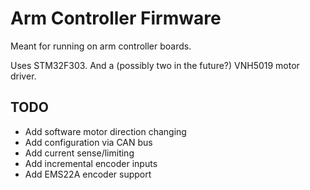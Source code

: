 # Arm Controller Firmware #

Meant for running on arm controller boards.

Uses STM32F303. And a (possibly two in the future?) VNH5019 motor driver.

## TODO ##

- Add software motor direction changing
- Add configuration via CAN bus
- Add current sense/limiting
- Add incremental encoder inputs
- Add EMS22A encoder support
